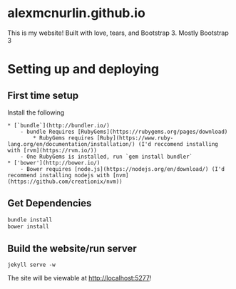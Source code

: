 alexmcnurlin.github.io
======================

This is my website! Built with love, tears, and Bootstrap 3. Mostly Bootstrap 3

# Setting up and deploying

## First time setup
Install the following

	* [`bundle`](http://bundler.io/)
		- bundle Requires [RubyGems](https://rubygems.org/pages/download)
			* RubyGems requires [Ruby](https://www.ruby-lang.org/en/documentation/installation/) (I'd reccomend installing with [rvm](https://rvm.io/))
		- One RubyGems is installed, run `gem install bundler`
	* ['bower'](http://bower.io/)
		- Bower requires [node.js](https://nodejs.org/en/download/) (I'd recommend installing nodejs with [nvm](https://github.com/creationix/nvm))

## Get Dependencies

``` bash
bundle install
bower install
```

## Build the website/run server

```
jekyll serve -w
```

The site will be viewable at [http://localhost:5277](http://localhost:5277)!
